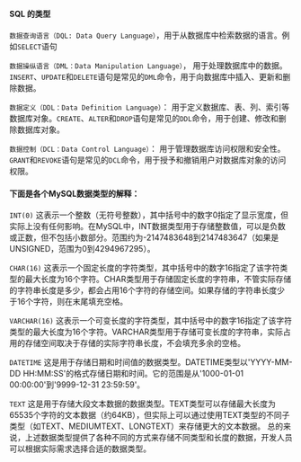 ####  SQL 的类型

`数据查询语言（DQL: Data Query Language）`，用于从数据库中检索数据的语言。例如`SELECT`语句

`数据操纵语言（DML：Data Manipulation Language）`， 用于处理数据库中的数据。`INSERT`、`UPDATE`和`DELETE`语句是常见的`DML`命令，用于向数据库中插入、更新和删除数据。

`数据定义（DDL：Data Definition Language）`： 用于定义数据库、表、列、索引等数据库对象。`CREATE`、`ALTER`和`DROP`语句是常见的`DDL`命令，用于创建、修改和删除数据库对象。

`数据控制（DCL：Data Control Language）`： 用于管理数据库访问权限和安全性。`GRANT`和`REVOKE`语句是常见的`DCL`命令，用于授予和撤销用户对数据库对象的访问权限。


#### 下面是各个MySQL数据类型的解释：

`INT(0)`
这表示一个整数（无符号整数），其中括号中的数字0指定了显示宽度，但实际上没有任何影响。在MySQL中，INT数据类型用于存储整数值，可以是负数或正数，但不包括小数部分。范围约为-2147483648到2147483647（如果是UNSIGNED，范围为0到4294967295）。

`CHAR(16)`
这表示一个固定长度的字符类型，其中括号中的数字16指定了该字符类型的最大长度为16个字符。CHAR类型用于存储固定长度的字符串，不管实际存储的字符串长度是多少，都会占用16个字符的存储空间。如果存储的字符串长度少于16个字符，则在末尾填充空格。

`VARCHAR(16)`
这表示一个可变长度的字符类型，其中括号中的数字16指定了该字符类型的最大长度为16个字符。VARCHAR类型用于存储可变长度的字符串，实际占用的存储空间取决于存储的实际字符串长度，不会填充多余的空格。

`DATETIME`
这是用于存储日期和时间值的数据类型。DATETIME类型以'YYYY-MM-DD HH:MM:SS'的格式存储日期和时间。它的范围是从'1000-01-01 00:00:00'到'9999-12-31 23:59:59'。

`TEXT`
这是用于存储大段文本数据的数据类型。TEXT类型可以存储最大长度为65535个字符的文本数据（约64KB），但实际上可以通过使用TEXT类型的不同子类型（如TEXT、MEDIUMTEXT、LONGTEXT）来存储更大的文本数据。
总的来说，上述数据类型提供了各种不同的方式来存储不同类型和长度的数据，开发人员可以根据实际需求选择合适的数据类型。